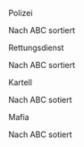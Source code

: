 Polizei

Nach ABC sortiert

Rettungsdienst

Nach ABC sortiert

Kartell

Nach ABC sotiert

Mafia

Nach ABC sotiert
